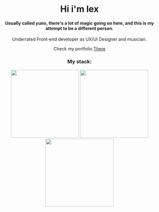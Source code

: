 <h1 align="center">Hi i'm lex</h1>

<h4 align="center">Usually called yuno, there's a lot of magic going on here, and this is my attempt to be a different person.</h4>

<p align="center">Underrated Front-end developer as UX/UI Designer and musician.</p>

<p align="center">Check my portfolio <a target="_blank" href="https://hiimlex.github.io/portfolio/">There</a></p>

<h3 align="center"><b>My stack:</b></h3>

<p align="center">
  <img width="220" src="https://user-images.githubusercontent.com/49082043/128790204-c398890f-f553-4e3c-8859-76d02c6dd281.png">
<img width="220" src="https://user-images.githubusercontent.com/49082043/128788809-fb50223a-f263-4bbb-b180-a82db537a45e.png">
  <img width="220" src="https://user-images.githubusercontent.com/49082043/128789603-25d81c4e-ec83-493a-af7f-e937ec764b9a.png">
</p>
